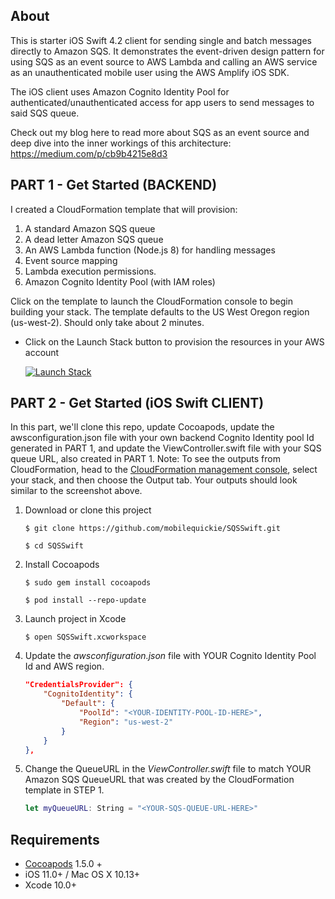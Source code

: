 
## About
This is starter iOS Swift 4.2 client for sending single and batch messages directly to Amazon SQS. It demonstrates the event-driven design pattern for using SQS as an event source to AWS Lambda and calling an AWS service as an unauthenticated mobile user using the AWS Amplify iOS SDK.

The iOS client uses Amazon Cognito Identity Pool for authenticated/unauthenticated access for app users to send messages to said SQS queue.

Check out my blog here to read more about SQS as an event source and deep dive into the inner workings of this architecture: https://medium.com/p/cb9b4215e8d3

## PART 1 - Get Started (BACKEND)
I created a CloudFormation template that will provision: 
1. A standard Amazon SQS queue
2. A dead letter Amazon SQS queue
3. An AWS Lambda function (Node.js 8) for handling messages
4. Event source mapping
5. Lambda execution permissions.
6. Amazon Cognito Identity Pool (with IAM roles)

Click on the template to launch the CloudFormation console to begin building your stack. The template defaults to the US West Oregon region (us-west-2). Should only take about 2 minutes.

* Click on the Launch Stack button to provision the resources in your AWS account
    
    [![Launch Stack](https://s3-us-west-2.amazonaws.com/mobilequickie/speechtranslator/launch-stack.svg)](https://console.aws.amazon.com/cloudformation/home?region=us-west-2#/stacks/new?stackName=my-sqs-event&templateURL=https://s3-us-west-2.amazonaws.com/mobilequickie/sqs-events/cf-templates/SQS-EventSource-LambdaHandler-CFTemplate-NodeJS.yaml)

## PART 2 - Get Started (iOS Swift CLIENT)

In this part, we'll clone this repo, update Cocoapods, update the awsconfiguration.json file with your own backend Cognito Identity pool Id generated in PART 1, and update the ViewController.swift file with your SQS queue URL, also created in PART 1. Note: To see the outputs from CloudFormation, head to the [CloudFormation management console](https://console.aws.amazon.com/cloudformation/home?region=us-west-2), select your stack, and then choose the Output tab. Your outputs should look similar to the screenshot above.

1. Download or clone this project
    ```
    $ git clone https://github.com/mobilequickie/SQSSwift.git

    $ cd SQSSwift
    ```
2. Install Cocoapods
    ```
    $ sudo gem install cocoapods

    $ pod install --repo-update
    ``` 
3. Launch project in Xcode
    ```
    $ open SQSSwift.xcworkspace
    ``` 

4. Update the *awsconfiguration.json* file with YOUR Cognito Identity Pool Id and AWS region.
    ```json
    "CredentialsProvider": {
        "CognitoIdentity": {
            "Default": {
                "PoolId": "<YOUR-IDENTITY-POOL-ID-HERE>",
                "Region": "us-west-2"
            }
        }
    },
    ```

5. Change the QueueURL in the *ViewController.swift* file to match YOUR Amazon SQS QueueURL that was created by the CloudFormation template in STEP 1.
    ```swift
    let myQueueURL: String = "<YOUR-SQS-QUEUE-URL-HERE>"
    ```
## Requirements
- [Cocoapods](https://github.com/CocoaPods/CocoaPods) 1.5.0 +
- iOS 11.0+ / Mac OS X 10.13+
- Xcode 10.0+


